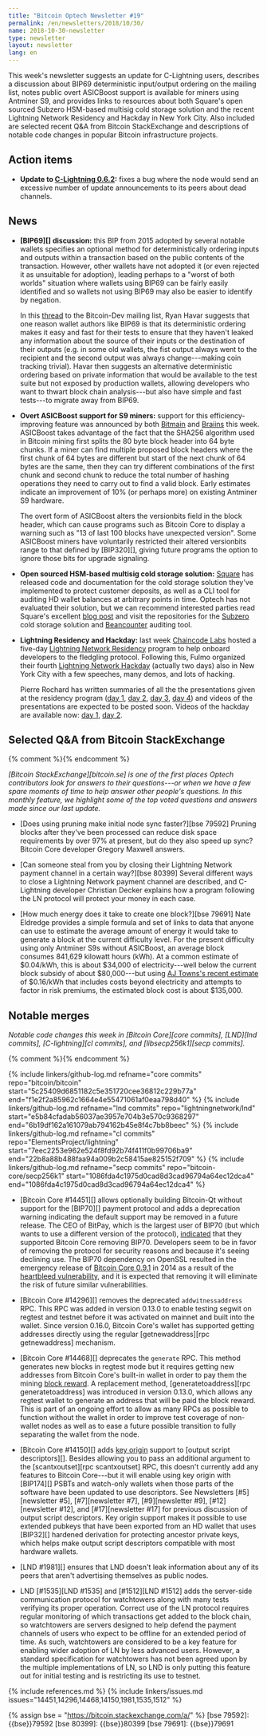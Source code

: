 ```yaml
---
title: "Bitcoin Optech Newsletter #19"
permalink: /en/newsletters/2018/10/30/
name: 2018-10-30-newsletter
type: newsletter
layout: newsletter
lang: en
---
```

This week's newsletter suggests an update for C-Lightning users,
describes a discussion about BIP69 deterministic input/output ordering
on the mailing list, notes public overt ASICBoost support is available
for miners using Antminer S9, and provides links to resources about both
Square's open sourced Subzero HSM-based multisig cold storage solution
and the recent Lightning Network Residency and Hackday in New York City.
Also included are selected recent Q&A from Bitcoin StackExchange and
descriptions of notable code changes in popular Bitcoin infrastructure
projects.

## Action items

- **Update to [C-Lightning 0.6.2][]:** fixes a bug where the node would
  send an excessive number of update announcements to its peers about
  dead channels.

## News

- **[BIP69][] discussion:** this BIP from 2015 adopted by several notable
  wallets specifies an optional method for deterministically ordering
  inputs and outputs within a transaction based on the public contents
  of the transaction.  However, other wallets have not adopted it (or
  even rejected it as unsuitable for adoption), leading perhaps to a
  "worst of both worlds" situation where wallets using BIP69 can be
  fairly easily identified and so wallets not using BIP69 may also be
  easier to identify by negation.

    In this [thread][bip69 thread] to the Bitcoin-Dev mailing list, Ryan
    Havar suggests that one reason wallet authors like BIP69 is that its
    deterministic ordering makes it easy and fast for their tests to
    ensure that they haven't leaked any information about the source of
    their inputs or the destination of their outputs (e.g.  in some old
    wallets, the fist output always went to the recipient and the second
    output was always change---making coin tracking trivial).  Havar
    then suggests an alternative deterministic ordering based on private
    information that would be available to the test suite but not
    exposed by production wallets, allowing developers who want to
    thwart block chain analysis---but also have simple and fast
    tests---to migrate away from BIP69.

- **Overt ASICBoost support for S9 miners:** support for this
  efficiency-improving feature was announced by both [Bitmain][bitmain oab]
  and [Braiins][braiins oab] this week.  ASICBoost takes advantage of the fact
  that the SHA256 algorithm used in Bitcoin mining first splits the 80 byte block
  header into 64 byte chunks.  If a miner can find multiple proposed block
  headers where the first chunk of 64 bytes are different but start of the next
  chunk of 64 bytes are the same, then they can try different combinations of
  the first chunk and second chunk to reduce the total number of hashing
  operations they need to carry out to find a valid block.  Early estimates
  indicate an improvement of 10% (or perhaps more) on existing Antminer S9
  hardware.

    The overt form of ASICBoost alters the versionbits field in the
    block header, which can cause programs such as Bitcoin Core to display
    a warning such as "13 of last 100 blocks have unexpected version".
    Some ASICBoost miners have voluntarily restricted their altered
    versionbits range to that defined by [BIP320][], giving future
    programs the option to ignore those bits for upgrade signaling.

- **Open sourced HSM-based multisig cold storage solution:** [Square][] has
  released code and documentation for the cold storage solution they've
  implemented to protect customer deposits, as well as a CLI tool for
  auditing HD wallet balances at arbitrary points in time.  Optech has
  not evaluated their solution, but we can recommend interested parties
  read Square's excellent [blog post][subzero blog] and visit the
  repositories for the [Subzero][] cold storage solution and
  [Beancounter][] auditing tool.

- **Lightning Residency and Hackday:** last week [Chaincode Labs][]
  hosted a five-day [Lightning Network Residency][] program to help
  onboard developers to the fledgling protocol.  Following this, Fulmo
  organized their fourth [Lightning Network Hackday][] (actually two
  days) also in New York City with a few speeches, many demos, and lots
  of hacking.

    Pierre Rochard has written summaries of all the the presentations
    given at the residency program ([day 1][lr1], [day 2][lr2],
    [day 3][lr3], [day 4][lr4]) and videos of the
    presentations are expected to be posted soon.  Videos of the
    hackday are available now: [day 1][hd1], [day 2][hd2].

## Selected Q&A from Bitcoin StackExchange

{% comment %}<!-- https://bitcoin.stackexchange.com/search?tab=votes&q=created%3a1m..%20is%3aanswer -->{% endcomment %}

*[Bitcoin StackExchange][bitcoin.se] is one of the first places Optech
contributors look for answers to their questions---or when we have a
few spare moments of time to help answer other people's questions.  In
this monthly feature, we highlight some of the top voted questions and
answers made since our last update.*

- [Does using pruning make initial node sync faster?][bse 79592] Pruning
  blocks after they've been processed can reduce disk space requirements
  by over 97% at present, but do they also speed up sync?  Bitcoin Core
  developer Gregory Maxwell answers.

- [Can someone steal from you by closing their Lightning Network payment
  channel in a certain way?][bse 80399] Several different ways to close
  a Lightning Network payment channel are described, and C-Lightning
  developer Christian Decker explains how a program following the LN
  protocol will protect your money in each case.

- [How much energy does it take to create one block?][bse 79691]
  Nate Eldredge provides a simple formula and set of links to data that
  anyone can use to estimate the average amount of energy it would take
  to generate a block at the current difficulty level.  For the present
  difficulty using only Antminer S9s without ASICBoost, an average block
  consumes 841,629 kilowatt hours (kWh).  At a common estimate of
  $0.04/kWh, this is about $34,000 of electricity---well below the
  current block subsidy of about $80,000---but using [AJ Towns's recent
  estimate][towns mining estimate] of $0.16/kWh that includes costs
  beyond electricity and attempts to factor in risk premiums, the
  estimated block cost is about $135,000.

## Notable merges

*Notable code changes this week in [Bitcoin Core][core commits],
[LND][lnd commits], [C-lightning][cl commits], and [libsecp256k1][secp
commits].*

{% comment %}<!-- no commits to libsecp256k1; one interesting commit
#448 to C-Lightning, but I'm not confident enough of my understanding of
it to write a good description, and I doubt non-LN devs care -->{% endcomment %}

{% include linkers/github-log.md
  refname="core commits"
  repo="bitcoin/bitcoin"
  start="5c25409d6851182c5e351720cee36812c229b77a"
  end="f1e2f2a85962c1664e4e55471061af0eaa798d40"
%}
{% include linkers/github-log.md
  refname="lnd commits"
  repo="lightningnetwork/lnd"
  start="e5b84cfadab56037ae3957e704b3e570c9368297"
  end="6b19df162a161079ab794162b45e8f4c7bb8beec"
%}
{% include linkers/github-log.md
  refname="cl commits"
  repo="ElementsProject/lightning"
  start="7eec2253e962e524f8fd92b74f411f0b99706ba9"
  end="22b8a88b488faa94a009b2c58415ae825152f709"
%}
{% include linkers/github-log.md
  refname="secp commits"
  repo="bitcoin-core/secp256k1"
  start="1086fda4c1975d0cad8d3cad96794a64ec12dca4"
  end="1086fda4c1975d0cad8d3cad96794a64ec12dca4"
%}

- [Bitcoin Core #14451][] allows optionally building Bitcoin-Qt without
  support for the [BIP70][] payment protocol and adds a deprecation
  warning indicating the default support may be removed in a future
  release.  The CEO of BitPay, which is the largest user of BIP70 (but
  which wants to use a different version of the protocol),
  [indicated][bitpay bip70 comment] that they supported Bitcoin Core
  removing BIP70.  Developers seem to be in favor of removing the
  protocol for security reasons and because it's seeing declining use.
  The BIP70 dependency on OpenSSL resulted in the emergency release of
  [Bitcoin Core 0.9.1][] in 2014 as a result of the [heartbleed
  vulnerability][], and it is expected that removing it will eliminate
  the risk of future similar vulnerabilities.

- [Bitcoin Core #14296][] removes the deprecated `addwitnessaddress`
  RPC.  This RPC was added in version 0.13.0 to enable testing segwit
  on regtest and testnet before it was activated on mainnet and built
  into the wallet.  Since version 0.16.0, Bitcoin Core's wallet has
  supported getting addresses directly using the regular
  [getnewaddress][rpc getnewaddress] mechanism.

- [Bitcoin Core #14468][] deprecates the `generate` RPC.  This method
  generates new blocks in regtest mode but it requires getting new
  addresses from Bitcoin Core's built-in wallet in order to pay them the
  mining [block reward][term block reward].  A replacement method,
  [generatetoaddress][rpc generatetoaddress] was introduced in version
  0.13.0, which allows any regtest wallet to generate an address that
  will be paid the block reward.  This is part of an ongoing effort to
  allow as many RPCs as possible to function without the wallet in order
  to improve test coverage of non-wallet nodes as well as to ease a
  future possible transition to fully separating the wallet from the
  node.

- [Bitcoin Core #14150][] adds [key origin][] support to [output script
  descriptors][].  Besides allowing you to pass an additional argument
  to the [scantxoutset][rpc scantxoutset] RPC, this doesn't currently add any features
  to Bitcoin Core---but it will enable using key origin with [BIP174][]
  PSBTs and watch-only wallets when those parts of the software have
  been updated to use descriptors.  See Newsletters [#5][newsletter #5],
  [#7][newsletter #7], [#9][newsletter #9], [#12][newsletter #12], and
  [#17][newsletter #17] for previous discussion of output script
  descriptors.  Key origin support makes it possible to use extended
  pubkeys that have been exported from an HD wallet that uses [BIP32][]
  hardened derivation for protecting ancestor private keys, which
  helps make output script descriptors compatible with most hardware
  wallets.

- [LND #1981][] ensures that LND doesn't leak information about any of
  its peers that aren't advertising themselves as public nodes.

- LND [#1535][LND #1535] and [#1512][LND #1512] adds the server-side
  communication protocol for watchtowers along with many tests verifying
  its proper operation.  Correct use of the LN protocol requires regular
  monitoring of which transactions get added to the block chain, so
  watchtowers are servers designed to help defend the payment channels
  of users who expect to be offline for an extended period of time.  As
  such, watchtowers are considered to be a key feature for enabling
  wider adoption of LN by less advanced users.  However, a standard
  specification for watchtowers has not been agreed upon by the multiple
  implementations of LN, so LND is only putting this feature out for
  initial testing and is restricting its use to testnet.

{% include references.md %}
{% include linkers/issues.md issues="14451,14296,14468,14150,1981,1535,1512" %}

{% assign bse = "https://bitcoin.stackexchange.com/a/" %}
[bse 79592]: {{bse}}79592
[bse 80399]: {{bse}}80399
[bse 79691]: {{bse}}79691

[hd1]: https://www.youtube.com/watch?v=FGxFd944jMg
[hd2]: https://www.youtube.com/watch?v=o87GVYFvwIk
[lr1]: https://medium.com/@pierre_rochard/day-1-of-the-chaincode-labs-lightning-residency-ab4c29ce2077
[lr2]: https://medium.com/@pierre_rochard/day-2-of-the-chaincode-labs-lightning-residency-669aecab5f16
[lr3]: https://medium.com/@pierre_rochard/day-3-of-the-chaincode-labs-lightning-residency-5a7fad88bc62
[lr4]: https://medium.com/@pierre_rochard/day-4-of-the-chaincode-labs-lightning-residency-f28b046fc1a6
[c-lightning 0.6.2]: https://github.com/ElementsProject/lightning/releases
[bip69 thread]: https://lists.linuxfoundation.org/pipermail/bitcoin-dev/2018-October/016457.html
[bitmain oab]: https://blog.bitmain.com/en/new-firmware-activate-overt-asicboost-bm1387-antminer-models/
[braiins oab]: https://twitter.com/braiins_systems/status/1055153228772503553
[subzero blog]: https://medium.com/square-corner-blog/open-sourcing-subzero-ee9e3e071827
[subzero]: https://github.com/square/subzero
[beancounter]: https://github.com/square/beancounter/
[lightning network residency]: https://lightningresidency.com/
[chaincode labs]: https://chaincode.com/
[lightning network hackday]: https://lightninghackday.fulmo.org/
[bitpay bip70 comment]: https://github.com/bitcoin/bitcoin/pull/14451#issuecomment-431496319
[bitcoin core 0.9.1]: https://github.com/bitcoin/bitcoin/blob/master/doc/release-notes/release-notes-0.9.1.md
[heartbleed vulnerability]: https://bitcoin.org/en/alert/2014-04-11-heartbleed
[term block reward]: https://btcinformation.org/en/glossary/block-reward
[key origin]: https://gist.github.com/sipa/e3d23d498c430bb601c5bca83523fa82#key-origin-identification
[towns mining estimate]: https://diyhpl.us/wiki/transcripts/scalingbitcoin/tokyo-2018/playing-with-fire-adjusting-bitcoin-block-subsidy/
[square]: https://cash.app/bitcoin
